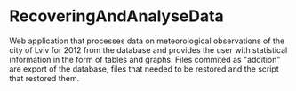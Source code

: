 # RecoveringAndAnalyseData
Web application that processes data on meteorological observations of the city of Lviv for 2012 from the database and provides the user with statistical information in the form of tables and graphs.
Files commited as "addition" are export of the database, files that needed to be restored and the script that restored them. 
